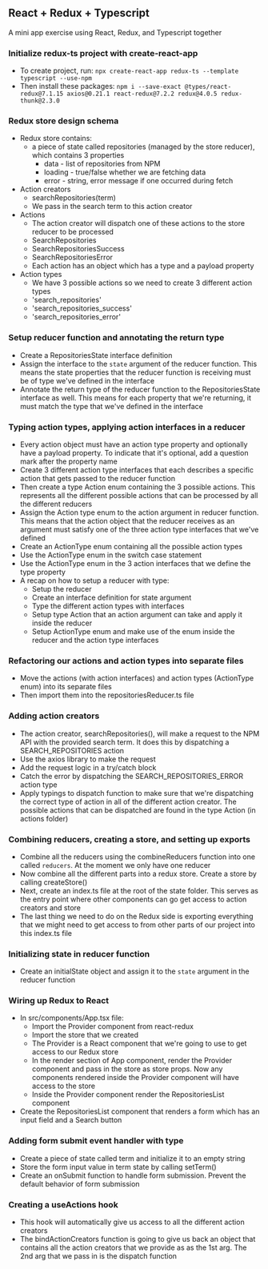 ## React + Redux + Typescript

A mini app exercise using React, Redux, and Typescript together

### Initialize redux-ts project with create-react-app
- To create project, run: `npx create-react-app redux-ts --template typescript --use-npm`
- Then install these packages: `npm i --save-exact @types/react-redux@7.1.15 axios@0.21.1 react-redux@7.2.2 redux@4.0.5 redux-thunk@2.3.0`

### Redux store design schema
- Redux store contains:
  - a piece of state called repositories (managed by the store reducer), which contains 3 properties
    - data - list of repositories from NPM
    - loading - true/false whether we are fetching data
    - error - string, error message if one occurred during fetch
- Action creators
  - searchRepositories(term)
  - We pass in the search term to this action creator
- Actions
  - The action creator will dispatch one of these actions to the store reducer to be processed
  - SearchRepositories
  - SearchRepositoriesSuccess
  - SearchRepositoriesError
  - Each action has an object which has a type and a payload property
- Action types
  - We have 3 possible actions so we need to create 3 different action types
  - 'search_repositories'
  - 'search_repositories_success'
  - 'search_repositories_error'

### Setup reducer function and annotating the return type
- Create a RepositoriesState interface definition
- Assign the interface to the `state` argument of the reducer function. This means the state properties that the reducer function is receiving must be of type we've defined in the interface
- Annotate the return type of the reducer function to the RepositoriesState interface as well. This means for each property that we're returning, it must match the type that we've defined in the interface

### Typing action types, applying action interfaces in a reducer
- Every action object must have an action type property and optionally have a payload property. To indicate that it's optional, add a question mark after the property name
- Create 3 different action type interfaces that each describes a specific action that gets passed to the reducer function
- Then create a type Action enum containing the 3 possible actions. This represents all the different possible actions that can be processed by all the different reducers
- Assign the Action type enum to the action argument in reducer function. This means that the action object that the reducer receives as an argument must satisfy one of the three action type interfaces that we've defined
- Create an ActionType enum containing all the possible action types
- Use the ActionType enum in the switch case statement
- Use the ActionType enum in the 3 action interfaces that we define the type property
- A recap on how to setup a reducer with type:
  - Setup the reducer
  - Create an interface definition for state argument
  - Type the different action types with interfaces
  - Setup type Action that an action argument can take and apply it inside the reducer
  - Setup ActionType enum and make use of the enum inside the reducer and the action type interfaces

### Refactoring our actions and action types into separate files
- Move the actions (with action interfaces) and action types (ActionType enum) into its separate files
- Then import them into the repositoriesReducer.ts file

### Adding action creators
- The action creator, searchRepositories(), will make a request to the NPM API with the provided search term. It does this by dispatching a SEARCH_REPOSITORIES action
- Use the axios library to make the request
- Add the request logic in a try/catch block
- Catch the error by dispatching the SEARCH_REPOSITORIES_ERROR action type
- Apply typings to dispatch function to make sure that we're dispatching the correct type of action in all of the different action creator. The possible actions that can be dispatched are found in the type Action (in actions folder)

### Combining reducers, creating a store, and setting up exports
- Combine all the reducers using the combineReducers function into one called `reducers`. At the moment we only have one reducer
- Now combine all the different parts into a redux store. Create a store by calling createStore()
- Next, create an index.ts file at the root of the state folder. This serves as the entry point where other components can go get access to action creators and store
- The last thing we need to do on the Redux side is exporting everything that we might need to get access to from other parts of our project into this index.ts file

### Initializing state in reducer function
- Create an initialState object and assign it to the `state` argument in the reducer function

### Wiring up Redux to React
- In src/components/App.tsx file:
  - Import the Provider component from react-redux
  - Import the store that we created
  - The Provider is a React component that we're going to use to get access to our Redux store
  - In the render section of App component, render the Provider component and pass in the store as store props. Now any components rendered inside the Provider component will have access to the store
  - Inside the Provider component render the RepositoriesList component
- Create the RepositoriesList component that renders a form which has an input field and a Search button

### Adding form submit event handler with type
- Create a piece of state called term and initialize it to an empty string
- Store the form input value in term state by calling setTerm()
- Create an onSubmit function to handle form submission. Prevent the default behavior of form submission

### Creating a useActions hook
- This hook will automatically give us access to all the different action creators
- The bindActionCreators function is going to give us back an object that contains all the action creators that we provide as as the 1st arg. The 2nd arg that we pass in is the dispatch function

